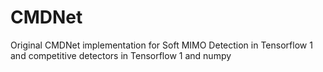 # CMDNet
Original CMDNet implementation for Soft MIMO Detection in Tensorflow 1 and competitive detectors in Tensorflow 1 and numpy
